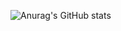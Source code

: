 ![Anurag's GitHub stats](https://github-readme-stats.vercel.app/api?username=lostspaceboy&show_icons=true&theme=radical)
